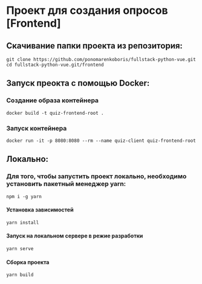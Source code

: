 # Проект для создания опросов [Frontend]

## Скачивание папки проекта из репозитория:
```shell
git clone https://github.com/ponomarenkoboris/fullstack-python-vue.git
cd fullstack-python-vue.git/frontend
```
## Запуск преокта с помощью Docker:
### Создание образа контейнера
```shell
docker build -t quiz-frontend-root .
```
### Запуск контейнера
```shell
docker run -it -p 8080:8080 --rm --name quiz-client quiz-frontend-root
```

## Локально:

### Для того, чтобы запустить проект локально, необходимо установить пакетный менеджер **yarn**:
```shell
npm i -g yarn
```
#### Установка зависимостей
```shell
yarn install
```
#### Запуск на локальном сервере в режие разработки
```shell
yarn serve
```
#### Сборка проекта 
```shell
yarn build
```
